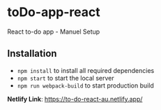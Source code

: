 # toDo-app-react
React to-do app - Manuel Setup

## Installation

* `npm install` to install all required dependencies
* `npm start` to start the local server
* `npm run webpack-build` to start production build

**Netlify Link**: https://to-do-react-au.netlify.app/
